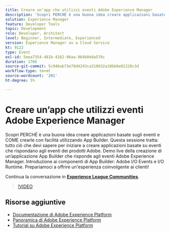 ```yaml
---
title: Creare un’app che utilizzi eventi Adobe Experience Manager
description: 'Scopri PERCHÉ è una buona idea creare applicazioni basate sugli eventi e COME crearle con facilità utilizzando App Builder. Questa sessione tratta: tutto ciò che devi sapere per iniziare a creare applicazioni basate su eventi che rispondano agli eventi dei prodotti Adobe. Demo live della creazione di un’applicazione App Builder che risponde agli eventi Adobe Experience Manager. Introduzione ai componenti di App Builder: Adobe I/O Events e I/O Runtime. Prepariamoci a offrire un''esperienza coinvolgente ai clienti!'
solution: Experience Manager
feature: Developer Tools
topic: Development
role: Developer, Architect
level: Beginner, Intermediate, Experienced
version: Experience Manager as a Cloud Service
kt: 9122
type: Event
exl-id: 5eea7354-481b-4162-96aa-964b04da576c
duration: 1766
source-git-commit: 5c946ab73e78d4243ca310032a10bb8e82228c3d
workflow-type: tm+mt
source-wordcount: '201'
ht-degree: 5%

---
```


# Creare un’app che utilizzi eventi Adobe Experience Manager

Scopri PERCHÉ è una buona idea creare applicazioni basate sugli eventi e COME crearle con facilità utilizzando App Builder. Questa sessione tratta: tutto ciò che devi sapere per iniziare a creare applicazioni basate su eventi che rispondano agli eventi dei prodotti Adobe. Demo live della creazione di un’applicazione App Builder che risponde agli eventi Adobe Experience Manager. Introduzione ai componenti di App Builder: Adobe I/O Events e I/O Runtime. Prepariamoci a offrire un&#39;esperienza coinvolgente ai clienti!

Continua la conversazione in **[Experience League Communities](https://adobe.ly/3ipjs8p)**.

>[!VIDEO](https://video.tv.adobe.com/v/337566/?quality=12&learn=on&hidetitle=true)

## Risorse aggiuntive

- [Documentazione di Adobe Experience Platform](https://experienceleague.adobe.com/docs/experience-platform.html)
- [Panoramica di Adobe Experience Platform](https://experienceleague.adobe.com/docs/experience-platform/landing/home.html?lang=it)
- [Tutorial su Adobe Experience Platform](https://experienceleague.adobe.com/docs/platform-learn/tutorials/overview.html?lang=it)
